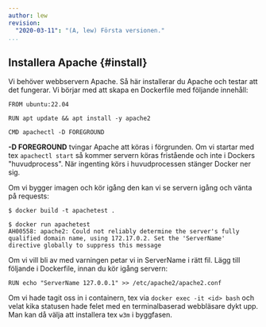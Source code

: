 ```yaml
---
author: lew
revision:
  "2020-03-11": "(A, lew) Första versionen."
...
```


## Installera Apache {#install}

Vi behöver webbservern Apache. Så här installerar du Apache och testar att det fungerar. Vi börjar med att skapa en Dockerfile med följande innehåll:

```text
FROM ubuntu:22.04

RUN apt update && apt install -y apache2

CMD apachectl -D FOREGROUND
```

**-D FOREGROUND** tvingar Apache att köras i förgrunden. Om vi startar med tex `apachectl start` så kommer servern köras fristående och inte i Dockers "huvudprocess". När ingenting körs i huvudprocessen stänger Docker ner sig.

Om vi bygger imagen och kör igång den kan vi se servern igång och vänta på requests:

```console
$ docker build -t apachetest .
```

```console
$ docker run apachetest
AH00558: apache2: Could not reliably determine the server's fully qualified domain name, using 172.17.0.2. Set the 'ServerName' directive globally to suppress this message
```

Om vi vill bli av med varningen petar vi in ServerName i rätt fil. Lägg till följande i Dockerfile, innan du kör igång servern:

```text
RUN echo "ServerName 127.0.0.1" >> /etc/apache2/apache2.conf
```

Om vi hade tagit oss in i containern, tex via `docker exec -it <id> bash` och velat kika statusen hade felet med en terminalbaserad webbläsare dykt upp. Man kan då välja att installera tex `w3m` i byggfasen.
